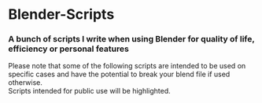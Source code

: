 # Blender-Scripts
### A bunch of scripts I write when using Blender for quality of life, efficiency or personal features

Please note that some of the following scripts are intended to be used on specific cases and have the potential to break your blend file if used otherwise.
<br>Scripts intended for public use will be highlighted.
